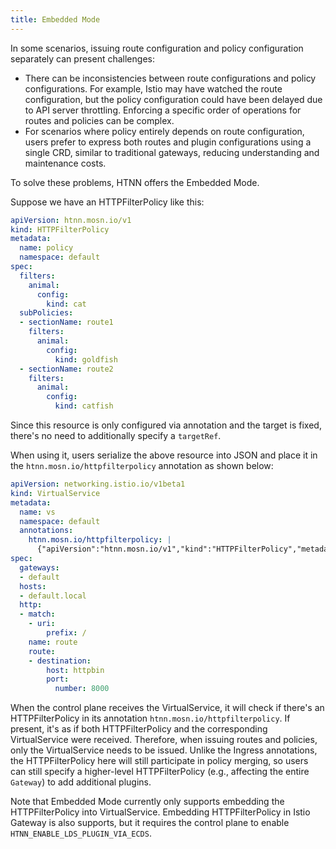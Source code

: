 ```yaml
---
title: Embedded Mode
---
```


In some scenarios, issuing route configuration and policy configuration separately can present challenges:

* There can be inconsistencies between route configurations and policy configurations. For example, Istio may have watched the route configuration, but the policy configuration could have been delayed due to API server throttling. Enforcing a specific order of operations for routes and policies can be complex.
* For scenarios where policy entirely depends on route configuration, users prefer to express both routes and plugin configurations using a single CRD, similar to traditional gateways, reducing understanding and maintenance costs.

To solve these problems, HTNN offers the Embedded Mode.

Suppose we have an HTTPFilterPolicy like this:

```yaml
apiVersion: htnn.mosn.io/v1
kind: HTTPFilterPolicy
metadata:
  name: policy
  namespace: default
spec:
  filters:
    animal:
      config:
        kind: cat
  subPolicies:
  - sectionName: route1
    filters:
      animal:
        config:
          kind: goldfish
  - sectionName: route2
    filters:
      animal:
        config:
          kind: catfish
```

Since this resource is only configured via annotation and the target is fixed, there's no need to additionally specify a `targetRef`.

When using it, users serialize the above resource into JSON and place it in the `htnn.mosn.io/httpfilterpolicy` annotation as shown below:

```yaml
apiVersion: networking.istio.io/v1beta1
kind: VirtualService
metadata:
  name: vs
  namespace: default
  annotations:
    htnn.mosn.io/httpfilterpolicy: |
      {"apiVersion":"htnn.mosn.io/v1","kind":"HTTPFilterPolicy","metadata":{"name":"policy","namespace":"default"},"spec":{"filters":{"animal":{"config":{"kind":"cat"}}},"subPolicies":[{"sectionName":"route1","filters":{"animal":{"config":{"kind":"goldfish"}}}},{"sectionName":"route2","filters":{"animal":{"config":{"kind":"catfish"}}}]}}
spec:
  gateways:
  - default
  hosts:
  - default.local
  http:
  - match:
    - uri:
        prefix: /
    name: route
    route:
    - destination:
        host: httpbin
        port:
          number: 8000
```

When the control plane receives the VirtualService, it will check if there's an HTTPFilterPolicy in its annotation `htnn.mosn.io/httpfilterpolicy`. If present, it's as if both HTTPFilterPolicy and the corresponding VirtualService were received. Therefore, when issuing routes and policies, only the VirtualService needs to be issued. Unlike the Ingress annotations, the HTTPFilterPolicy here will still participate in policy merging, so users can still specify a higher-level HTTPFilterPolicy (e.g., affecting the entire `Gateway`) to add additional plugins.

Note that Embedded Mode currently only supports embedding the HTTPFilterPolicy into VirtualService. Embedding HTTPFilterPolicy in Istio Gateway is also supports, but it requires the control plane to enable `HTNN_ENABLE_LDS_PLUGIN_VIA_ECDS`.
